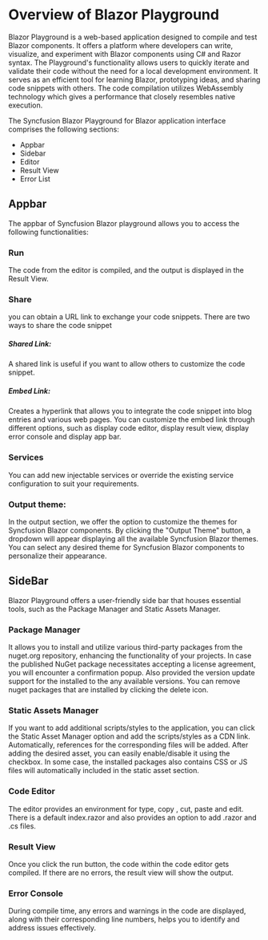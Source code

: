 # Overview of Blazor Playground

Blazor Playground is a web-based application designed to compile and test Blazor components. It offers a platform where developers can write, visualize, and experiment with Blazor components using C# and Razor syntax. The Playground's functionality allows users to quickly iterate and validate their code without the need for a local development environment. It serves as an efficient tool for learning Blazor, prototyping ideas, and sharing code snippets with others. The code compilation utilizes WebAssembly technology which gives a performance that closely resembles native execution.

The Syncfusion Blazor Playground for Blazor application interface comprises the following sections:
* Appbar
* Sidebar
* Editor
* Result View
* Error List

## Appbar
The appbar of Syncfusion Blazor playground allows you to access the following functionalities: 
### Run
The code from the editor is compiled, and the output is displayed in the Result View.
### Share
you can obtain a URL link to exchange your code snippets.
There are two ways to share the code snippet
##### Shared Link:
A shared link is useful if you want to allow others to customize the code snippet.
##### Embed Link:
Creates a hyperlink that allows you to integrate the code snippet into blog entries and various web pages. You can customize the embed link through different options, such as display code editor, display result view, display error console and display app bar.
### Services
You can add new injectable services or override the existing service configuration to suit your requirements.
### Output theme:
In the output section, we offer the option to customize the themes for Syncfusion Blazor components. By clicking the "Output Theme" button, a dropdown will appear displaying all the available Syncfusion Blazor themes. You can select any desired theme for Syncfusion Blazor components to personalize their appearance.

## SideBar
Blazor Playground offers a user-friendly side bar that houses essential tools, such as the Package Manager and Static Assets Manager.

### Package Manager
It allows you to install and utilize various third-party packages from the nuget.org repository, enhancing the functionality of your projects. In case the published NuGet package necessitates accepting a license agreement, you will encounter a confirmation popup. Also provided the version update support for the installed to the any available versions. You can remove nuget packages that are installed by clicking the delete icon.

### Static Assets Manager
If you want to add additional scripts/styles to the application, you can click the Static Asset Manager option and add the scripts/styles as a CDN link. Automatically, references for the corresponding files will be added.  After adding the desired asset, you can easily enable/disable it using the checkbox. In some case, the installed packages also contains CSS or JS files will automatically included in the static asset section.

### Code Editor
The editor provides an environment for type, copy , cut, paste and edit. There is a default index.razor and also provides an option to add .razor and .cs files.

### Result View
Once you click the run button, the code within the code editor gets compiled. If there are no errors, the result view will show the output.

### Error Console
During compile time, any errors and warnings in the code are displayed, along with their corresponding line numbers, helps you to identify and address issues effectively.



